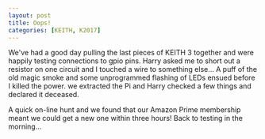 ```yaml
---
layout: post
title: Oops!
categories: [KEITH, K2017]
---
```


We've had a good day pulling the last pieces of KEITH 3 together and were happily testing connections to gpio pins. Harry asked me to short out a resistor on one circuit and I touched a wire to something else... A puff of the old magic smoke and some unprogrammed flashing of LEDs ensued before I killed the power. we extracted the Pi and Harry checked a few things and declared it deceased.

A quick on-line hunt and we found that our Amazon Prime membership meant we could get a new one within three hours! Back to testing in the morning...
